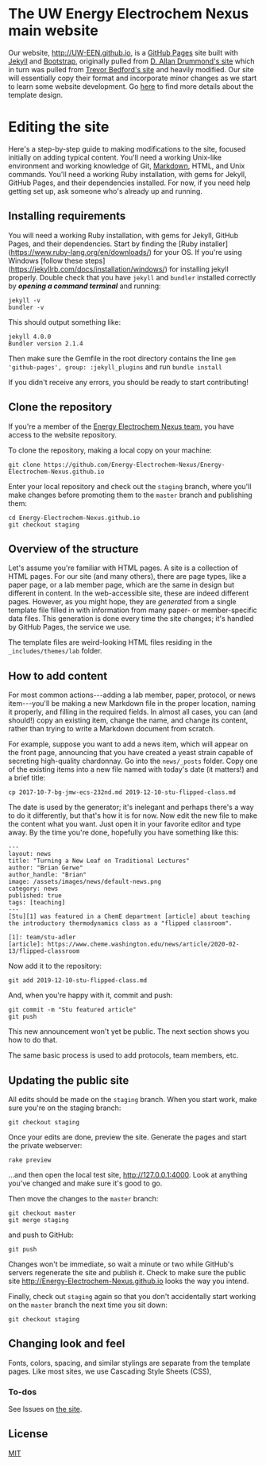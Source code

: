 # The UW Energy Electrochem Nexus main website

Our website, http://UW-EEN.github.io, is a [GitHub Pages](https://pages.github.com/) site built with [Jekyll](https://jekyllrb.com/) and [Bootstrap](http://getboostrap.com), originally pulled from [D. Allan Drummond's site](https://github.com/drummondlab/drummondlab.github.io) which in turn was pulled from [Trevor Bedford's site](http://bedford.io) and heavily modified.
Our site will essentially copy their format and incorporate minor changes as we start to learn some website development. Go [here](http://drummondlab.org/about.html) to find more details about the template design.

# Editing the site

Here's a step-by-step guide to making modifications to the site, focused initially on adding typical content. You'll need a working Unix-like environment and working knowledge of Git, [Markdown](https://daringfireball.net/projects/markdown/syntax), HTML, and Unix commands. 
You'll need a working Ruby installation, with gems for Jekyll, GitHub Pages, and their dependencies installed. For now, if you need help getting set up, ask someone who's already up and running.

## Installing requirements

You will need a working Ruby installation, with gems for Jekyll, GitHub Pages, and their dependencies. Start by finding the [Ruby installer] (https://www.ruby-lang.org/en/downloads/) for your OS. 
If you're using Windows [follow these steps] (https://jekyllrb.com/docs/installation/windows/) for installing jekyll properly. Double check that you have `jekyll` and `bundler` installed correctly by ***opening a command terminal***  and running:

    jekyll -v
    bundler -v

This should output something like:

    jekyll 4.0.0
    Bundler version 2.1.4

Then make sure the Gemfile in the root directory contains the line `gem 'github-pages', group: :jekyll_plugins` and run `bundle install`

If you didn't receive any errors, you should be ready to start contributing!


## Clone the repository

If you're a member of the [Energy Electrochem Nexus team](https://github.com/orgs/Energy-Electrochem-Nexus/people), you have access to the website repository.

To clone the repository, making a local copy on your machine:

	git clone https://github.com/Energy-Electrochem-Nexus/Energy-Electrochem-Nexus.github.io

Enter your local repository and check out the `staging` branch, where you'll make changes before promoting them to the `master` branch and publishing them:

	cd Energy-Electrochem-Nexus.github.io
	git checkout staging

## Overview of the structure

Let's assume you're familiar with HTML pages. A site is a collection of HTML pages. For our site (and many others), there are page types, like a paper page, or a lab member page, which are the same in design but different in content. In the web-accessible site, these are indeed different pages. However, as you might hope, they are _generated_ from a single template file filled in with information from many paper- or member-specific data files. This generation is done every time the site changes; it's handled by GitHub Pages, the service we use.

The template files are weird-looking HTML files residing in the `_includes/themes/lab` folder.

## How to add content

For most common actions---adding a lab member, paper, protocol, or news item---you'll be making a new Markdown file in the proper location, naming it properly, and filling in the required fields. In almost all cases, you can (and should!) copy an existing item, change the name, and change its content, rather than trying to write a Markdown document from scratch.

For example, suppose you want to add a news item, which will appear on the front page, announcing that you have created a yeast strain capable of secreting high-quality chardonnay. Go into the `news/_posts` folder. Copy one of the existing items into a new file named with today's date (it matters!) and a brief title:

	cp 2017-10-7-bg-jmw-ecs-232nd.md 2019-12-10-stu-flipped-class.md

The date is used by the generator; it's inelegant and perhaps there's a way to do it differently, but that's how it is for now. Now edit the new file to make the content what you want. Just open it in your favorite editor and type away. By the time you're done, hopefully you have something like this:

	---
    layout: news
    title: "Turning a New Leaf on Traditional Lectures"
    author: "Brian Gerwe"
    author_handle: "Brian"
    image: /assets/images/news/default-news.png
    category: news
    published: true
    tags: [teaching]
    ---
    [Stu][1] was featured in a ChemE department [article] about teaching the introductory thermodynamics class as a "flipped classroom".

    [1]: team/stu-adler
    [article]: https://www.cheme.washington.edu/news/article/2020-02-13/flipped-classroom

Now add it to the repository:

	git add 2019-12-10-stu-flipped-class.md

And, when you're happy with it, commit and push:

	git commit -m "Stu featured article"
	git push

This new announcement won't yet be public. The next section shows you how to do that.

The same basic process is used to add protocols, team members, etc.

## Updating the public site

All edits should be made on the `staging` branch. When you start work, make sure you're on the staging branch:

	git checkout staging

Once your edits are done, preview the site. Generate the pages and start the private webserver:

	rake preview

...and then open the local test site, http://127.0.0.1:4000. Look at anything you've changed and make sure it's good to go.

Then move the changes to the `master` branch:

	git checkout master
	git merge staging

and push to GitHub:

	git push

Changes won't be immediate, so wait a minute or two while GitHub's servers regenerate the site and publish it. Check to make sure the public site http://Energy-Electrochem-Nexus.github.io looks the way you intend.

Finally, check out `staging` again so that you don't accidentally start working on the `master` branch the next time you sit down:

	git checkout staging

## Changing look and feel

Fonts, colors, spacing, and similar stylings are separate from the template pages. Like most sites, we use Cascading Style Sheets (CSS), 

### To-dos

See Issues on [the site](https://github.com/Energy-Electrochem-Nexus/Energy-Electrochem-Nexus.github.io).


## License

[MIT](http://opensource.org/licenses/MIT)
